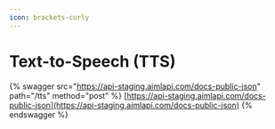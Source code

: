 ```yaml
---
icon: brackets-curly
---
```


# Text-to-Speech (TTS)

{% swagger src="https://api-staging.aimlapi.com/docs-public-json" path="/tts" method="post" %}
[https://api-staging.aimlapi.com/docs-public-json](https://api-staging.aimlapi.com/docs-public-json)
{% endswagger %}
